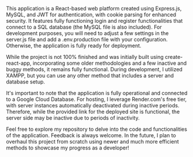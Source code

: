 This application is a React-based web platform created using Express.js, MySQL, and JWT for authentication, with cookie parsing for enhanced security. It features fully functioning login and register functionalities that connect to a SQL database (the MySQL file is also included). For development purposes, you will need to adjust a few settings in the server.js file and add a .env.production file with your configuration. Otherwise, the application is fully ready for deployment.

While the project is not 100% finished and was initially built using create-react-app, incorporating some older methodologies and a few inactive and buggy methods, it remains fully functional. During development, I utilized XAMPP, but you can use any other method that includes a server and database setup.

It's important to note that the application is fully operational and connected to a Google Cloud Database. For hosting, I leverage Render.com's free tier, with server instances automatically deactivated during inactive periods. Therefore, while the provided link for the deployed site is functional, the server side may be inactive due to periods of inactivity.

Feel free to explore my repository to delve into the code and functionalities of the application. Feedback is always welcome. In the future, I plan to overhaul this project from scratch using newer and much more efficient methods to showcase my progress as a developer!

